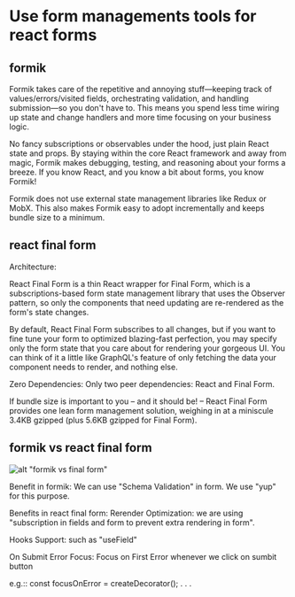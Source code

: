 # Use form managements tools for react forms

## formik

Formik takes care of the repetitive and annoying stuff—keeping track of values/errors/visited fields, orchestrating validation, and handling submission—so you don't have to. This means you spend less time wiring up state and change handlers and more time focusing on your business logic.

No fancy subscriptions or observables under the hood, just plain React state and props. By staying within the core React framework and away from magic, Formik makes debugging, testing, and reasoning about your forms a breeze. If you know React, and you know a bit about forms, you know Formik!

Formik does not use external state management libraries like Redux or MobX. This also makes Formik easy to adopt incrementally and keeps bundle size to a minimum.


## react final form

Architecture:

React Final Form is a thin React wrapper for Final Form, which is a subscriptions-based form state management library that uses the Observer pattern, so only the components that need updating are re-rendered as the form's state changes.

By default, React Final Form subscribes to all changes, but if you want to fine tune your form to optimized blazing-fast perfection, you may specify only the form state that you care about for rendering your gorgeous UI. You can think of it a little like GraphQL's feature of only fetching the data your component needs to render, and nothing else.


Zero Dependencies:
Only two peer dependencies: React and Final Form.

If bundle size is important to you – and it should be! – React Final Form provides one lean form management solution, weighing in at a miniscule 3.4KB gzipped (plus 5.6KB gzipped for Final Form).



## formik vs react final form
![alt "formik vs final form"](/images/formik-vs-finalform.jpg)

Benefit in formik:
We can use "Schema Validation" in form. We use "yup" for this purpose.


Benefits in react final form:
Rerender Optimization: we are using "subscription in fields and form to prevent extra rendering in form".

Hooks Support: 
such as "useField"

On Submit Error Focus: Focus on First Error whenever we click on sumbit button

e.g.::
const focusOnError = createDecorator(); 
.
.
.
<Form
    onSubmit={showResults}
    subscription= {{submitting: true}}
    decorators= {[focusOnError]}    
>